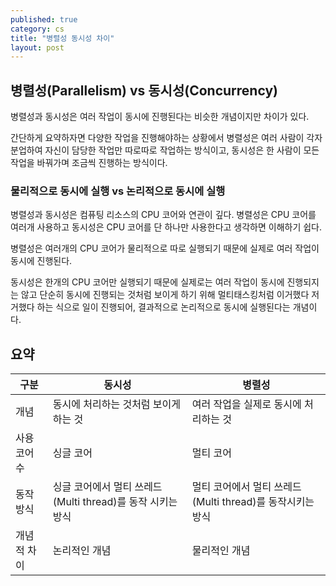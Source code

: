 ```yaml
---
published: true
category: cs
title: "병렬성 동시성 차이"
layout: post
---
```


## 병렬성(Parallelism) vs 동시성(Concurrency)

병렬성과 동시성은 여러 작업이 동시에 진행된다는 비슷한 개념이지만 차이가 있다.

간단하게 요약하자면 다양한 작업을 진행해야하는 상황에서 병렬성은 여러 사람이 각자 분업하여 자신이 담당한 작업만 따로따로 작업하는 방식이고, 동시성은 한 사람이 모든 작업을 바꿔가며 조금씩 진행하는 방식이다.



### 물리적으로 동시에 실행 vs 논리적으로 동시에 실행

병렬성과 동시성은 컴퓨팅 리소스의 CPU 코어와 연관이 깊다. 병렬성은 CPU 코어를 여러개 사용하고 동시성은 CPU 코어를 단 하나만 사용한다고 생각하면 이해하기 쉽다.

병렬성은 여러개의 CPU 코어가 물리적으로 따로 실행되기 때문에 실제로 여러 작업이 동시에 진행된다.

동시성은 한개의 CPU 코어만 실행되기 때문에 실제로는 여러 작업이 동시에 진행되지는 않고 단순히 동시에 진행되는 것처럼 보이게 하기 위해 멀티태스킹처럼 이거했다 저거했다 하는 식으로 일이 진행되어, 결과적으로 논리적으로 동시에 실행된다는 개념이다.


## 요약

|구분	|동시성|	병렬성|
|------|---|---|
|개념	|동시에 처리하는 것처럼 보이게 하는 것	|여러 작업을 실제로 동시에 처리하는 것|
|사용 코어 수	|싱글 코어	|멀티 코어|
|동작 방식	|싱글 코어에서 멀티 쓰레드(Multi thread)를 동작 시키는 방식	|멀티 코어에서 멀티 쓰레드(Multi thread)를 동작시키는 방식|
|개념적 차이	|논리적인 개념	|물리적인 개념|